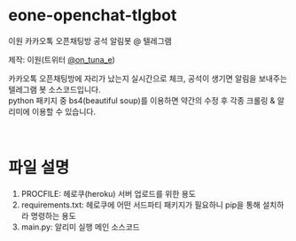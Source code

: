 # eone-openchat-tlgbot
이원 카카오톡 오픈채팅방 공석 알림봇 @ 텔레그램

제작: 이원(트위터 [@on_tuna_e](https://twitter.com/on_tuna_e))


카카오톡 오픈채팅방에 자리가 났는지 실시간으로 체크, 공석이 생기면 알림을 보내주는 텔레그램 봇 소스코드입니다.  
python 패키지 중 bs4(beautiful soup)를 이용하면 약간의 수정 후 각종 크롤링 & 알리미에 이용할 수 있습니다.  

&nbsp;  

# 파일 설명
1. PROCFILE: 헤로쿠(heroku) 서버 업로드를 위한 용도
2. requirements.txt: 헤로쿠에 어떤 서드파티 패키지가 필요하니 pip을 통해 설치하라 명령하는 용도
3. main.py: 알리미 실행 메인 소스코드
